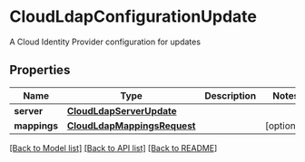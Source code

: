 # CloudLdapConfigurationUpdate

A Cloud Identity Provider configuration for updates
## Properties
Name | Type | Description | Notes
------------ | ------------- | ------------- | -------------
**server** | [**CloudLdapServerUpdate**](CloudLdapServerUpdate.md) |  | 
**mappings** | [**CloudLdapMappingsRequest**](CloudLdapMappingsRequest.md) |  | [optional] 

[[Back to Model list]](../README.md#documentation-for-models) [[Back to API list]](../README.md#documentation-for-api-endpoints) [[Back to README]](../README.md)


